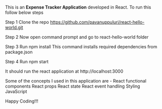 This is an **Expense Tracker Application** developed in React. 
To run this follow below steps

Step 1 Clone the repo https://github.com/pavanuppuluri/react-hello-world.git

Step 2 Now open command prompt and go to react-hello-world folder

Step 3 Run npm install This command installs required dependencies from package.json

Step 4 Run npm start

It should run the react application at http://localhost:3000

Some of the concepts I used in this application are -
React functional components
React props
React state
React event handling
Styling
JavaScript

Happy Coding!!!
